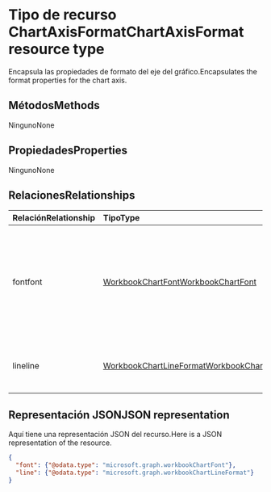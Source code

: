 # <a name="chartaxisformat-resource-type"></a><span data-ttu-id="0197e-101">Tipo de recurso ChartAxisFormat</span><span class="sxs-lookup"><span data-stu-id="0197e-101">ChartAxisFormat resource type</span></span>

<span data-ttu-id="0197e-102">Encapsula las propiedades de formato del eje del gráfico.</span><span class="sxs-lookup"><span data-stu-id="0197e-102">Encapsulates the format properties for the chart axis.</span></span>


## <a name="methods"></a><span data-ttu-id="0197e-103">Métodos</span><span class="sxs-lookup"><span data-stu-id="0197e-103">Methods</span></span>
<span data-ttu-id="0197e-104">Ninguno</span><span class="sxs-lookup"><span data-stu-id="0197e-104">None</span></span>
## <a name="properties"></a><span data-ttu-id="0197e-105">Propiedades</span><span class="sxs-lookup"><span data-stu-id="0197e-105">Properties</span></span>
<span data-ttu-id="0197e-106">Ninguno</span><span class="sxs-lookup"><span data-stu-id="0197e-106">None</span></span>

## <a name="relationships"></a><span data-ttu-id="0197e-107">Relaciones</span><span class="sxs-lookup"><span data-stu-id="0197e-107">Relationships</span></span>
| <span data-ttu-id="0197e-108">Relación</span><span class="sxs-lookup"><span data-stu-id="0197e-108">Relationship</span></span> | <span data-ttu-id="0197e-109">Tipo</span><span class="sxs-lookup"><span data-stu-id="0197e-109">Type</span></span>   |<span data-ttu-id="0197e-110">Descripción</span><span class="sxs-lookup"><span data-stu-id="0197e-110">Description</span></span>|
|:---------------|:--------|:----------|
|<span data-ttu-id="0197e-111">font</span><span class="sxs-lookup"><span data-stu-id="0197e-111">font</span></span>|[<span data-ttu-id="0197e-112">WorkbookChartFont</span><span class="sxs-lookup"><span data-stu-id="0197e-112">WorkbookChartFont</span></span>](chartfont.md)|<span data-ttu-id="0197e-p101">Representa los atributos de fuente (nombre de fuente, tamaño de fuente, color, etc.) de un elemento del eje del gráfico. Solo lectura.</span><span class="sxs-lookup"><span data-stu-id="0197e-p101">Represents the font attributes (font name, font size, color, etc.) for a chart axis element. Read-only.</span></span>|
|<span data-ttu-id="0197e-115">line</span><span class="sxs-lookup"><span data-stu-id="0197e-115">line</span></span>|[<span data-ttu-id="0197e-116">WorkbookChartLineFormat</span><span class="sxs-lookup"><span data-stu-id="0197e-116">WorkbookChartLineFormat</span></span>](chartlineformat.md)|<span data-ttu-id="0197e-p102">Representa el formato de línea de gráfico. Solo lectura.</span><span class="sxs-lookup"><span data-stu-id="0197e-p102">Represents chart line formatting. Read-only.</span></span>|


## <a name="json-representation"></a><span data-ttu-id="0197e-119">Representación JSON</span><span class="sxs-lookup"><span data-stu-id="0197e-119">JSON representation</span></span>

<span data-ttu-id="0197e-120">Aquí tiene una representación JSON del recurso.</span><span class="sxs-lookup"><span data-stu-id="0197e-120">Here is a JSON representation of the resource.</span></span>

<!--{
  "blockType": "resource",
  "optionalProperties": [],
  "baseType": "microsoft.graph.entity",
  "@odata.type": "microsoft.graph.workbookChartAxisFormat"
}-->

```json
{
  "font": {"@odata.type": "microsoft.graph.workbookChartFont"},
  "line": {"@odata.type": "microsoft.graph.workbookChartLineFormat"}
}
```


<!-- uuid: 8fcb5dbc-d5aa-4681-8e31-b001d5168d79
2015-10-25 14:57:30 UTC -->
<!-- {
  "type": "#page.annotation",
  "description": "ChartAxisFormat resource",
  "keywords": "",
  "section": "documentation",
  "tocPath": ""
}-->
